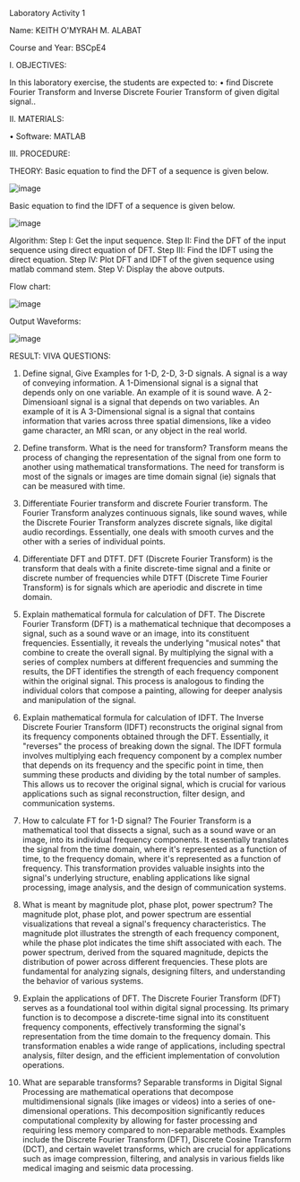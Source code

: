 Laboratory Activity 1

Name: KEITH O'MYRAH M. ALABAT

Course and Year: BSCpE4

I. OBJECTIVES:

In this laboratory exercise, the students are expected to: • find Discrete Fourier Transform and Inverse Discrete Fourier Transform of given digital signal..

II. MATERIALS:

• Software: MATLAB

III. PROCEDURE:

THEORY: Basic equation to find the DFT of a sequence is given below.

![image](https://github.com/user-attachments/assets/dea94523-8d4d-41f5-a89c-99637e602025)


Basic equation to find the IDFT of a sequence is given below.

![image](https://github.com/user-attachments/assets/476753db-6477-4118-a40a-25c423668971)


Algorithm: Step I: Get the input sequence. Step II: Find the DFT of the input sequence using direct equation of DFT. Step III: Find the IDFT using the direct equation. Step IV: Plot DFT and IDFT of the given sequence using matlab command stem. Step V: Display the above outputs.

Flow chart:

![image](https://github.com/user-attachments/assets/b850e401-c526-440c-aaef-2eb4cf80cd03)


Output Waveforms:

![image](https://github.com/user-attachments/assets/c06cc87a-ad8c-48e5-899c-1c23419011d8)


RESULT:
VIVA QUESTIONS: 
1.	Define signal, Give Examples for 1-D, 2-D, 3-D signals. 
A signal is a way of conveying information.
A 1-Dimensional signal is a signal that depends only on one variable. An example of it is sound wave.
A 2-Dimensioanl signal is a signal that depends on two variables. An example of it is 
A 3-Dimensional signal is a signal that contains information that varies across three spatial dimensions, like a video game character, an MRI scan, or any object in the real world.

2.	Define transform. What is the need for transform? 
Transform means the process of changing the representation of the signal from one form to another using mathematical transformations. The need for transform is most of the signals or images are time domain signal (ie) signals that can be measured with time.

3.	Differentiate Fourier transform and discrete Fourier transform. 
The Fourier Transform analyzes continuous signals, like sound waves, while the Discrete Fourier Transform analyzes discrete signals, like digital audio recordings. Essentially, one deals with smooth curves and the other with a series of individual points.

4.	Differentiate DFT and DTFT.
DFT (Discrete Fourier Transform) is the transform that deals with a finite discrete-time signal and a finite or discrete number of frequencies while DTFT (Discrete Time Fourier Transform) is for signals which are aperiodic and discrete in time domain.

5.	Explain mathematical formula for calculation of DFT.
The Discrete Fourier Transform (DFT) is a mathematical technique that decomposes a signal, such as a sound wave or an image, into its constituent frequencies. Essentially, it reveals the underlying "musical notes" that combine to create the overall signal. By multiplying the signal with a series of complex numbers at different frequencies and summing the results, the DFT identifies the strength of each frequency component within the original signal. This process is analogous to finding the individual colors that compose a painting, allowing for deeper analysis and manipulation of the signal. 

6.	Explain mathematical formula for calculation of IDFT. 
The Inverse Discrete Fourier Transform (IDFT) reconstructs the original signal from its frequency components obtained through the DFT. Essentially, it "reverses" the process of breaking down the signal. The IDFT formula involves multiplying each frequency component by a complex number that depends on its frequency and the specific point in time, then summing these products and dividing by the total number of samples. This allows us to recover the original signal, which is crucial for various applications such as signal reconstruction, filter design, and communication systems.

7.	How to calculate FT for 1-D signal? 
The Fourier Transform is a mathematical tool that dissects a signal, such as a sound wave or an image, into its individual frequency components. It essentially translates the signal from the time domain, where it's represented as a function of time, to the frequency domain, where it's represented as a function of frequency. This transformation provides valuable insights into the signal's underlying structure, enabling applications like signal processing, image analysis, and the design of communication systems.

8.	What is meant by magnitude plot, phase plot, power spectrum? 
The magnitude plot, phase plot, and power spectrum are essential visualizations that reveal a signal's frequency characteristics. The magnitude plot illustrates the strength of each frequency component, while the phase plot indicates the time shift associated with each. The power spectrum, derived from the squared magnitude, depicts the distribution of power across different frequencies. These plots are fundamental for analyzing signals, designing filters, and understanding the behavior of various systems.

9.	Explain the applications of DFT. 
The Discrete Fourier Transform (DFT) serves as a foundational tool within digital signal processing. Its primary function is to decompose a discrete-time signal into its constituent frequency components, effectively transforming the signal's representation from the time domain to the frequency domain. This transformation enables a wide range of applications, including spectral analysis, filter design, and the efficient implementation of convolution operations.

10.	What are separable transforms? 
Separable transforms in Digital Signal Processing are mathematical operations that decompose multidimensional signals (like images or videos) into a series of one-dimensional operations. This decomposition significantly reduces computational complexity by allowing for faster processing and requiring less memory compared to non-separable methods. Examples include the Discrete Fourier Transform (DFT), Discrete Cosine Transform (DCT), and certain wavelet transforms, which are crucial for applications such as image compression, filtering, and analysis in various fields like medical imaging and seismic data processing.

